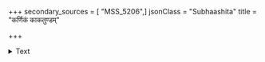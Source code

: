 +++
secondary_sources = [ "MSS_5206",]
jsonClass = "Subhaashita"
title = "कर्णिकं काकतुण्डम्"

+++

<details><summary>Text</summary>

कर्णिकं काकतुण्डं च तयान्यान्यप्यनेकशः।  
फलानि देशदेशेषु भवन्ति बहुरूपतः॥
</details>
